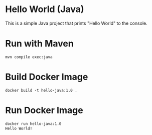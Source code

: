 # Hello World (Java)
This is a simple Java project that prints "Hello World" to the console.

# Run with Maven
`mvn compile exec:java`

# Build Docker Image
`docker build -t hello-java:1.0 .`

# Run Docker Image
```bash
docker run hello-java:1.0
Hello World!
```

